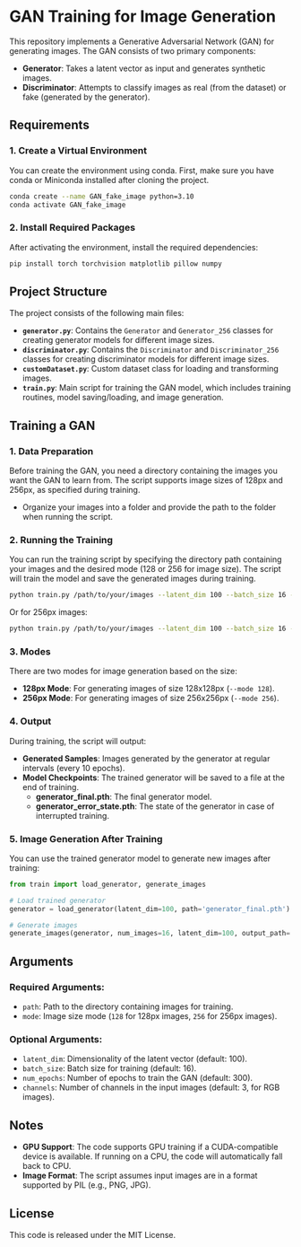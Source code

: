

# GAN Training for Image Generation

This repository implements a Generative Adversarial Network (GAN) for generating images. The GAN consists of two primary components:

- **Generator**: Takes a latent vector as input and generates synthetic images.
- **Discriminator**: Attempts to classify images as real (from the dataset) or fake (generated by the generator).

## Requirements

### 1. Create a Virtual Environment

You can create the environment using conda. First, make sure you have conda or Miniconda installed after cloning the project.

```bash
conda create --name GAN_fake_image python=3.10
conda activate GAN_fake_image
```

### 2. Install Required Packages

After activating the environment, install the required dependencies:

```bash
pip install torch torchvision matplotlib pillow numpy
```


## Project Structure

The project consists of the following main files:

- **`generator.py`**: Contains the `Generator` and `Generator_256` classes for creating generator models for different image sizes.
- **`discriminator.py`**: Contains the `Discriminator` and `Discriminator_256` classes for creating discriminator models for different image sizes.
- **`customDataset.py`**: Custom dataset class for loading and transforming images.
- **`train.py`**: Main script for training the GAN model, which includes training routines, model saving/loading, and image generation.

## Training a GAN

### 1. Data Preparation

Before training the GAN, you need a directory containing the images you want the GAN to learn from. The script supports image sizes of 128px and 256px, as specified during training.

- Organize your images into a folder and provide the path to the folder when running the script.

### 2. Running the Training

You can run the training script by specifying the directory path containing your images and the desired mode (128 or 256 for image size). The script will train the model and save the generated images during training.

```bash
python train.py /path/to/your/images --latent_dim 100 --batch_size 16 --num_epochs 300 --channels 3 --mode 128
```

Or for 256px images:

```bash
python train.py /path/to/your/images --latent_dim 100 --batch_size 16 --num_epochs 300 --channels 3 --mode 256
```

### 3. Modes

There are two modes for image generation based on the size:

- **128px Mode**: For generating images of size 128x128px (`--mode 128`).
- **256px Mode**: For generating images of size 256x256px (`--mode 256`).

### 4. Output

During training, the script will output:

- **Generated Samples**: Images generated by the generator at regular intervals (every 10 epochs).
- **Model Checkpoints**: The trained generator will be saved to a file at the end of training.
  - **generator_final.pth**: The final generator model.
  - **generator_error_state.pth**: The state of the generator in case of interrupted training.

### 5. Image Generation After Training

You can use the trained generator model to generate new images after training:

```python
from train import load_generator, generate_images

# Load trained generator
generator = load_generator(latent_dim=100, path='generator_final.pth')

# Generate images
generate_images(generator, num_images=16, latent_dim=100, output_path='generated_images.png')
```

## Arguments

### Required Arguments:

- `path`: Path to the directory containing images for training.
- `mode`: Image size mode (`128` for 128px images, `256` for 256px images).

### Optional Arguments:

- `latent_dim`: Dimensionality of the latent vector (default: 100).
- `batch_size`: Batch size for training (default: 16).
- `num_epochs`: Number of epochs to train the GAN (default: 300).
- `channels`: Number of channels in the input images (default: 3, for RGB images).

## Notes

- **GPU Support**: The code supports GPU training if a CUDA-compatible device is available. If running on a CPU, the code will automatically fall back to CPU.
- **Image Format**: The script assumes input images are in a format supported by PIL (e.g., PNG, JPG).

## License

This code is released under the MIT License.
